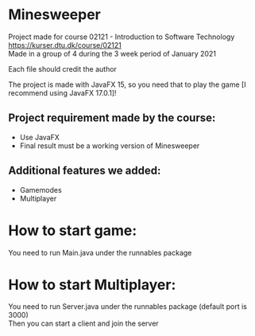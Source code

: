 # Minesweeper
Project made for course 02121 - Introduction to Software Technology https://kurser.dtu.dk/course/02121  
Made in a group of 4 during the 3 week period of January 2021

Each file should credit the author

The project is made with JavaFX 15, so you need that to play the game [I recommend using JavaFX 17.0.1]! 

## Project requirement made by the course: 
- Use JavaFX
- Final result must be a working version of Minesweeper
 
## Additional features we added:
- Gamemodes 
- Multiplayer

# How to start game:  
You need to run Main.java under the runnables package

# How to start Multiplayer:  
You need to run Server.java under the runnables package (default port is 3000)  
Then you can start a client and join the server
